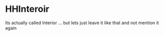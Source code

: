# HHInteroir

Its actually called Interior ... but lets just leave it like that and not mention it again 
